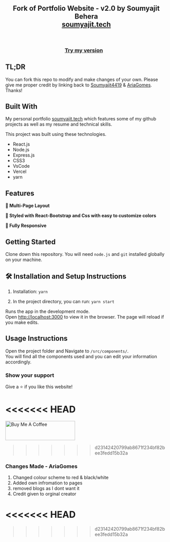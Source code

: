 <h2 align="center">
  Fork of Portfolio Website - v2.0 by Soumyajit Behera<br/>
  <a href="http://soumyajit.tech/" target="_blank">soumyajit.tech</a>
</h2>

<br/>

<h3 align="center">
    <a href="https://ariagomes.com"> Try my version</a> &nbsp; &nbsp;
</h3>

## TL;DR

You can fork this repo to modify and make changes of your own. Please give me proper credit by linking back to [Soumyajit4419](https://github.com/soumyajit4419/Portfolio) & [AriaGomes](https://github.com/AriaGomes/Portfolio-Red). Thanks!

## Built With

My personal portfolio <a href="https://ariagomes.com/" target="_blank">soumyajit.tech</a> which features some of my github projects as well as my resume and technical skills.<br/>

This project was built using these technologies.

- React.js
- Node.js
- Express.js
- CSS3
- VsCode
- Vercel
- yarn

## Features

**📖 Multi-Page Layout**

**🎨 Styled with React-Bootstrap and Css with easy to customize colors**

**📱 Fully Responsive**

## Getting Started

Clone down this repository. You will need `node.js` and `git` installed globally on your machine.

## 🛠 Installation and Setup Instructions

1. Installation: `yarn`

2. In the project directory, you can run: `yarn start`

Runs the app in the development mode.\
Open [http://localhost:3000](http://localhost:3000) to view it in the browser.
The page will reload if you make edits.

## Usage Instructions

Open the project folder and Navigate to `/src/components/`. <br/>
You will find all the components used and you can edit your information accordingly.

### Show your support

Give a ⭐ if you like this website!

<<<<<<< HEAD
=======
<a href="https://www.buymeacoffee.com/soumyajit4419" target="_blank"><img src="https://cdn.buymeacoffee.com/buttons/v2/default-violet.png" alt="Buy Me A Coffee" height= "60px" width= "217px" ></a>

>>>>>>> d23142420799ab8671f234bf82bee3fedd15b32a
### Changes Made - AriaGomes
1. Changed colour scheme to red & black/white
2. Added own infromation to pages
3. removed blogs as I dont want it
4. Credit given to orginal creator

<<<<<<< HEAD
=======

>>>>>>> d23142420799ab8671f234bf82bee3fedd15b32a
